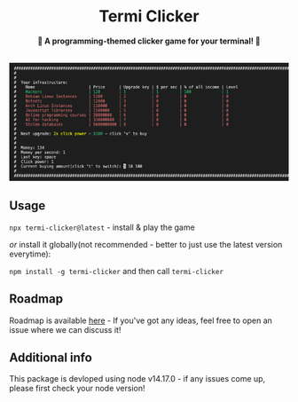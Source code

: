 <div align="center">
	<h1>Termi Clicker</h1>
	<p>
		<b>🤖 A programming-themed clicker game for your terminal! 🤖</b>
	</p>
	<br>
</div>

<div align="center">
  <img src="https://github.com/golota60/termi-clicker/blob/master/assets/termi-clicker-logo.png" width="600">
</div>

## Usage

`npx termi-clicker@latest` - install & play the game

_or_ install it globally(not recommended - better to just use the latest version everytime):

`npm install -g termi-clicker` and then call `termi-clicker`

## Roadmap

Roadmap is available [here](https://github.com/users/golota60/projects/1/views/1?layout=board) - If you've got any ideas, feel free to open an issue where we can discuss it!

## Additional info

This package is devloped using node v14.17.0 - if any issues come up, please first check your node version!
